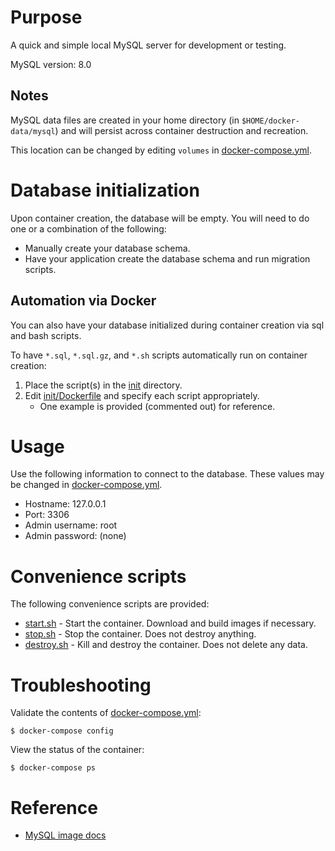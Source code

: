 # Purpose

A quick and simple local MySQL server for development or testing.

MySQL version: 8.0

## Notes

MySQL data files are created in your home directory (in `$HOME/docker-data/mysql`) and will
persist across container destruction and recreation.

This location can be changed by editing `volumes` in [docker-compose.yml](docker-compose.yml).

# Database initialization

Upon container creation, the database will be empty. You will need to do one or a combination of
the following:

- Manually create your database schema.
- Have your application create the database schema and run migration scripts.

## Automation via Docker

You can also have your database initialized during container creation via sql and bash scripts.

To have `*.sql`, `*.sql.gz`, and `*.sh` scripts automatically run on container creation:

1. Place the script(s) in the [init](init) directory.
1. Edit [init/Dockerfile](init/Dockerfile) and specify each script appropriately.
	- One example is provided (commented out) for reference.

# Usage

Use the following information to connect to the database. These values may be changed in
[docker-compose.yml](docker-compose.yml).

- Hostname: 127.0.0.1
- Port: 3306
- Admin username: root
- Admin password: (none)

# Convenience scripts

The following convenience scripts are provided:

- [start.sh](start.sh) - Start the container. Download and build images if necessary.
- [stop.sh](stop.sh) - Stop the container. Does not destroy anything.
- [destroy.sh](destroy.sh) - Kill and destroy the container. Does not delete any data.

# Troubleshooting

Validate the contents of [docker-compose.yml](docker-compose.yml):

	$ docker-compose config

View the status of the container:

	$ docker-compose ps

# Reference

- [MySQL image docs](https://store.docker.com/images/3083290a-203f-4c04-b2de-cc057959d2c9?tab=description)

